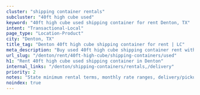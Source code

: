 ```yaml
---
cluster: "shipping container rentals"
subcluster: "40ft high cube used"
keyword: "40ft high cube used shipping container for rent Denton, TX"
intent: "Transactional-Local"
page_type: "Location-Product"
city: "Denton, TX"
title_tag: "Denton 40ft high cube shipping container for rent | LC"
meta_description: "Buy used 40ft high cube shipping container rent with local delivery in Denton, TX. LC Container — local Since 2003. Request a fast quote today."
url_slug: "/denton/rent/40ft-high-cube/shipping-containers/used"
h1: "Rent 40ft high cube used shipping container in Denton"
internal_links: "/denton/shipping-containers/rentals,/delivery"
priority: 2
notes: "State minimum rental terms, monthly rate ranges, delivery/pickup fees, service area."
noindex: true
---
```


<!-- TODO: Add unique city/inventory copy, images, and internal links here. -->

